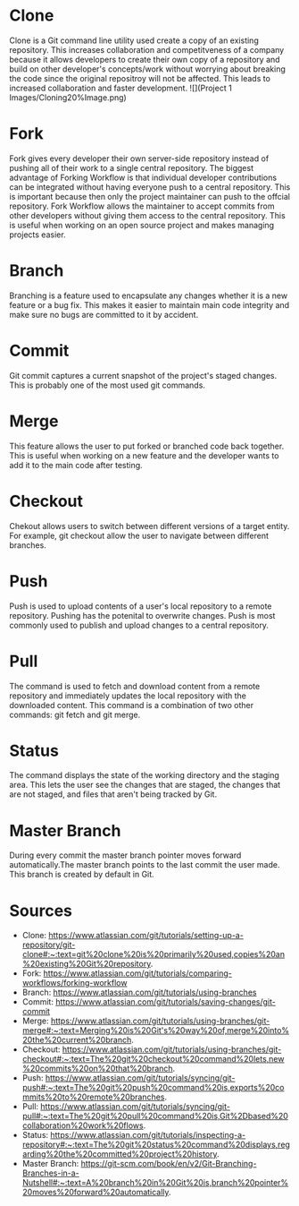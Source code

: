 # Clone
Clone is a Git command line utility used create a copy of an existing repository. This increases collaboration and competitveness of a company because it allows developers to create their own copy of a repository and build on other developer's concepts/work without worrying about breaking the code since the original repositroy will not be affected. This leads to increased collaboration and faster development. 
![](Project 1 Images/Cloning20%Image.png)


# Fork
Fork gives every developer their own server-side repository instead of pushing all of their work to a single central repository.  The biggest advantage of Forking Workflow is that individual developer contributions can be integrated without having everyone push to a central repository. This is important because then only the project maintainer can push to the offcial repository. Fork Workflow allows the maintainer to accept commits from other developers without giving them access to the central repository. This is useful when working on an open source project and makes managing projects easier. 

# Branch
Branching is a feature used to encapsulate any changes whether it is a new feature or a bug fix. This makes it easier to maintain main code integrity and make sure no bugs are committed to it by accident. 


# Commit
Git commit captures a current snapshot of the project's staged changes. This is probably one of the most used git commands. 


# Merge 
This feature allows the user to put forked or branched code back together. This is useful when working on a new feature and the developer wants to add it to the main code after testing. 

# Checkout
Chekout allows users to switch between different versions of a target entity. For example, git checkout allow the user to navigate between different branches.

# Push
Push is used to upload contents of a user's local repository to a remote repository. Pushing has the potenital to overwrite changes. Push is most commonly used to publish and upload changes to a central repository. 

# Pull
The command is used to fetch and download content from a remote repository and immediately updates the local repository with the downloaded content. This command is a combination of two other commands: git fetch and git merge.

# Status
The command displays the state of the working directory and the staging area. This lets the user see the changes that are staged, the changes that are not staged, and files that aren't being tracked by Git. 

# Master Branch
During every commit the master branch pointer moves forward automatically.The master branch points to the last commit the user made. This branch is created by default in Git. 

# Sources 
* Clone: https://www.atlassian.com/git/tutorials/setting-up-a-repository/git-clone#:~:text=git%20clone%20is%20primarily%20used,copies%20an%20existing%20Git%20repository.
* Fork: https://www.atlassian.com/git/tutorials/comparing-workflows/forking-workflow
* Branch: https://www.atlassian.com/git/tutorials/using-branches
* Commit: https://www.atlassian.com/git/tutorials/saving-changes/git-commit
* Merge: https://www.atlassian.com/git/tutorials/using-branches/git-merge#:~:text=Merging%20is%20Git's%20way%20of,merge%20into%20the%20current%20branch.
* Checkout: https://www.atlassian.com/git/tutorials/using-branches/git-checkout#:~:text=The%20git%20checkout%20command%20lets,new%20commits%20on%20that%20branch.
* Push: https://www.atlassian.com/git/tutorials/syncing/git-push#:~:text=The%20git%20push%20command%20is,exports%20commits%20to%20remote%20branches.
* Pull: https://www.atlassian.com/git/tutorials/syncing/git-pull#:~:text=The%20git%20pull%20command%20is,Git%2Dbased%20collaboration%20work%20flows.
* Status:  https://www.atlassian.com/git/tutorials/inspecting-a-repository#:~:text=The%20git%20status%20command%20displays,regarding%20the%20committed%20project%20history.
* Master Branch: https://git-scm.com/book/en/v2/Git-Branching-Branches-in-a-Nutshell#:~:text=A%20branch%20in%20Git%20is,branch%20pointer%20moves%20forward%20automatically.
